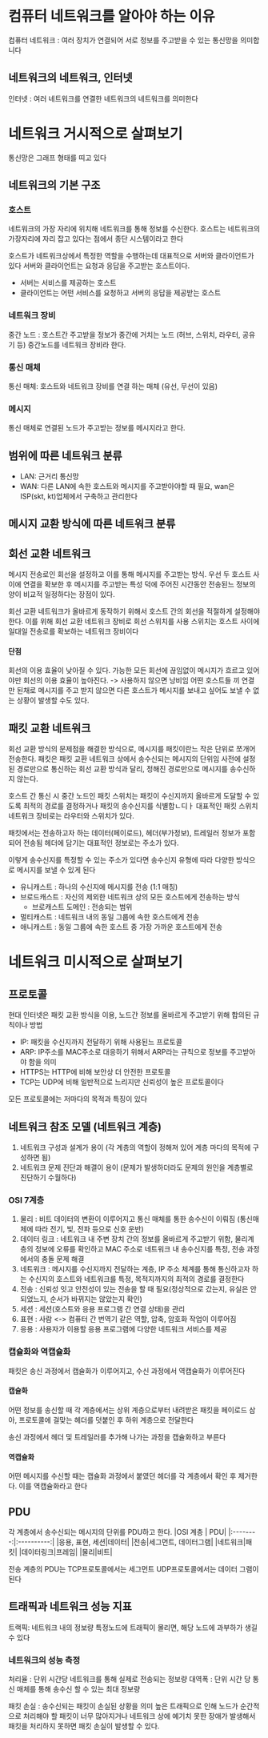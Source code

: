 # 컴퓨터 네트워크를 알아야 하는 이유

컴퓨터 네트워크 : 여러 장치가 연결되어 서로 정보를 주고받을 수 있는 통신망을 의미합니다

## 네트워크의 네트워크, 인터넷

인터넷 : 여러 네트워크를 연결한 네트워크의 네트워크를 의미한다

# 네트워크 거시적으로 살펴보기

통신망은 그래프 형태를 띠고 있다

## 네트워크의 기본 구조

### 호스트

네트워크의 가장 자리에 위치해 네트워크를 통해 정보를 수신한다.
호스트는 네트워크의 가장자리에 자리 잡고 있다는 점에서 종단 시스템이라고 한다

호스트가 네트워크상에서 특정한 역할을 수행하는데 대표적으로 서버와 클라이언트가 있다
서버와 클라이언트는 요청과 응답을 주고받는 호스트이다.

- 서버는 서비스를 제공하는 호스트
- 클라이언트는 어떤 서비스를 요청하고 서버의 응답을 제공받는 호스트

### 네트워크 장비

중간 노드 : 호스트간 주고받을 정보가 중간에 거치는 노드 (허브, 스위치, 라우터, 공유기 등)
중간노드를 네트워크 장비라 한다.

### 통신 매체

통신 매체: 호스트와 네트워크 장비를 연결 하는 매체 (유선, 무선이 있음)

### 메시지

통신 매체로 연결된 노드가 주고받는 정보를 메시지라고 한다.

## 범위에 따른 네트워크 분류

- LAN: 근거리 통신망
- WAN: 다른 LAN에 속한 호스트와 메시지를 주고받아야할 때 필요, wan은 ISP(skt, kt)업체에서 구축하고 관리한다

## 메시지 교환 방식에 따른 네트워크 분류

## 회선 교환 네트워크

메시지 전송로인 회선을 설정하고 이를 통해 메시지를 주고받는 방식.
우선 두 호스트 사이에 연결을 확보한 후 메시지를 주고받는 특성 덕에 주어진 시간동안 전송된느 정보의 양이 비교적 일정하다는 장점이 있다.

회선 교환 네트워크가 올바르게 동작하기 위해서 호스트 간의 회선을 적절하게 설정해야 한다. 이를 위해 회선 교환 네트워크 장비로 회선 스위치를 사용
스위치는 호스트 사이에 일대일 전송로를 확보하는 네트워크 장비이다

#### 단점

회선의 이용 효율이 낮아질 수 있다.
가능한 모든 회선에 끊임없이 메시지가 흐르고 있어야만 회선의 이용 효율이 높아진다. -> 사용하지 않으면 낭비임
어떤 호스트들 끼 연결만 된채로 메시지를 주고 받지 않으면 다른 호스트가 메시지를 보내고 싶어도 보낼 수 없는 상황이 발생할 수도 있다.

## 패킷 교환 네트워크

회선 교환 방식의 문제점을 해결한 방식으로, 메시지를 패킷이란느 작은 단위로 쪼개어 전송한다. 패킷은 패킷 교환 네트워크 상에서 송수신되는 메시지의 단위임
사전에 설정된 경로만으로 통신하는 회선 교환 방식과 달리, 정해진 경로만으로 메시지를 송수신하지 않는다.

호스트 간 통신 시 중간 노드인 패킷 스위치는 패킷이 수신지까지 올바르게 도달할 수 있도록 최적의 경로를 결정하거나 패킷의 송수신지를 식별합ㄴ디ㅏ
대표적인 패킷 스위치 네트워크 장비로는 라우터와 스위치가 있다.

패킷에서는 전송하고자 하는 데이터(페이로드), 헤더(부가정보), 트레일러 정보가 포함되어 전송됨
헤더에 담기는 대표적인 정보로는 주소가 있다.

이렇게 송수신지를 특정할 수 있는 주소가 있다면 송수신지 유형에 따라 다양한 방식으로 메시지를 보낼 수 있게 된다

- 유니캐스트 : 하나의 수신지에 메시지를 전송 (1:1 매칭)
- 브로드캐스트 : 자신의 제외한 네트워크 상의 모든 호스트에게 전송하는 방식
  - 브로캐스트 도메인 : 전송되는 범위
- 멀티캐스트 : 네트워크 내의 동일 그룹에 속한 호스트에게 전송
- 애니캐스트 : 동일 그룹에 속한 호스트 중 가장 가까운 호스트에게 전송

# 네트워크 미시적으로 살펴보기

## 프로토콜

현대 인터넷은 패킷 교환 방식을 이용, 노드간 정보를 올바르게 주고받기 위해 합의된 규칙이나 방법

- IP: 패킷을 수신지까지 전달하기 위해 사용된느 프로토콜
- ARP: IP주소를 MAC주소로 대응하기 위해서 ARP라는 규칙으로 정보를 주고받아야 함을 의미
- HTTPS는 HTTP에 비해 보안상 더 안전한 프로토콜
- TCP는 UDP에 비해 일반적으로 느리지만 신뢰성이 높은 프로토콜이다

모든 프로토콜에는 저마다의 목적과 특징이 있다

## 네트워크 참조 모델 (네트워크 계층)

1. 네트워크 구성과 설계가 용이 (각 계층의 역할이 정해져 있어 계층 마다의 목적에 구성하면 됨)
2. 네트워크 문제 진단과 해결이 용이 (문제가 발생하더라도 문제의 원인을 계층별로 진단하기 수월하다)

### OSI 7계층

1. 물리 : 비트 데이터의 변환이 이루어지고 통신 매체를 통한 송수신이 이뤄짐 (통신매체에 따라 전기, 빛, 전파 등으로 신호 운반)
2. 데이터 링크 : 네트워크 내 주변 장치 간의 정보를 올바르게 주고받기 위함, 물리계층의 정보에 오류를 확인하고 MAC 주소로 네트워크 내 송수신지를 특정, 전송 과정에서의 충돌 문제 해결
3. 네트워크 : 메시지를 수신지까지 전달하는 계층, IP 주소 체계를 통해 통신하고자 하는 수신지의 호스트와 네트워크를 특정, 목적지까지의 최적의 경로를 결정한다
4. 전송 : 신뢰성 잇고 안전성이 있는 전송을 할 때 필요(정상적으로 갔는지, 유실은 안되었느지, 순서가 바뀌지는 않았는지 확인)
5. 세션 : 세션(호스트와 응용 프로그램 간 연결 상태)을 관리
6. 표현 : 사람 <-> 컴퓨터 간 번역기 같은 역할, 압축, 암호화 작업이 이루어짐
7. 응용 : 사용자가 이용할 응용 프로그램에 다양한 네트워크 서비스를 제공

### 캡슐화와 역캡슐화

패킷은 송신 과정에서 캡슐화가 이루어지고, 수신 과정에서 역캡슐화가 이루어진다

#### 캡슐화

어떤 정보를 송신할 때 각 계층에서는 상위 계층으로부터 내려받은 패킷을 페이로드 삼아, 프로토콜에 걸맞는 헤더를 덧붙인 후 하위 계층으로 전달한다

송신 과정에서 헤더 및 트레일러를 추가해 나가는 과정을 캡슐화하고 부른다

#### 역캡슐화

어떤 메시지를 수신할 때는 캡슐화 과정에서 붙였던 헤더를 각 계층에서 확인 후 제거한다. 이를 역캡슐화라고 한다

## PDU

각 계층에서 송수신되는 메시지의 단위를 PDU하고 한다.
|OSI 계층 | PDU|
|:--------:|:----------:|
|응용, 표현, 세션|데이터|
|전송|세그먼트, 데이터그램|
|네트워크|패킷|
|데이터링크|프레임|
|물리|비트|

전송 계층의 PDU는 TCP프로토콜에서는 세그먼트 UDP프로토콜에서는 데이터 그램이 된다

## 트래픽과 네트워크 성능 지표

트랙픽: 네트워크 내의 정보량
특정노드에 트래픽이 몰리면, 해당 노드에 과부하가 생길 수 있다

### 네트워크의 성능 측정

처리율 : 단위 시간당 네트워크를 통해 실제로 전송되는 정보량
대역폭 : 단위 시간 당 통신 매체를 통해 송수신 할 수 있는 최대 정보량

패킷 손실 : 송수신되는 패킷이 손실된 상황을 의미
높은 트래픽으로 인해 노드가 순간적으로 처리해야 할 패킷이 너무 많아지거나 네트워크 상에 예기치 못한 장애가 발생해서 패킷을 처리하지 못하면 패킷 손실이 발생할 수 있다.
